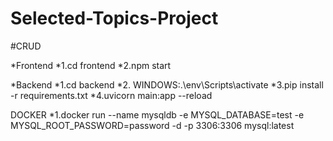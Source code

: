 # Selected-Topics-Project

#CRUD

*Frontend
*1.cd frontend
*2.npm start

*Backend
*1.cd backend
*2. WINDOWS:.\env\Scripts\activate
*3.pip install -r requirements.txt
*4.uvicorn main:app --reload

DOCKER
*1.docker run --name mysqldb -e MYSQL_DATABASE=test -e MYSQL_ROOT_PASSWORD=password -d -p 3306:3306 mysql:latest

